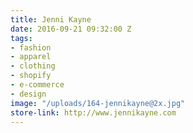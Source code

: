 ```yaml
---
title: Jenni Kayne
date: 2016-09-21 09:32:00 Z
tags:
- fashion
- apparel
- clothing
- shopify
- e-commerce
- design
image: "/uploads/164-jennikayne@2x.jpg"
store-link: http://www.jennikayne.com
---
```


